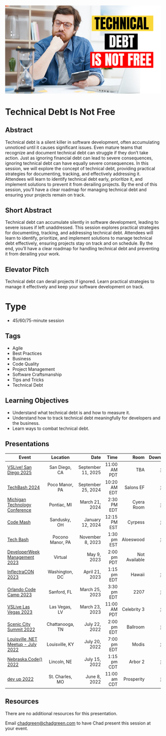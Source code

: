 ![Technical Debt is not Free](Thumbnail.jpg)

# Technical Debt Is Not Free

## Abstract
Technical debt is a silent killer in software development, often accumulating unnoticed until it causes significant issues. Even mature teams that recognize and document technical debt can struggle if they don’t take action. Just as ignoring financial debt can lead to severe consequences, ignoring technical debt can have equally severe consequences. In this session, we will explore the concept of technical debt, providing practical strategies for documenting, tracking, and effectively addressing it. Attendees will learn to identify technical debt early, prioritize it, and implement solutions to prevent it from derailing projects. By the end of this session, you’ll have a clear roadmap for managing technical debt and ensuring your projects remain on track.

## Short Abstract
Technical debt can accumulate silently in software development, leading to severe issues if left unaddressed. This session explores practical strategies for documenting, tracking, and addressing technical debt. Attendees will learn to identify, prioritize, and implement solutions to manage technical debt effectively, ensuring projects stay on track and on schedule. By the end, you’ll have a clear roadmap for handling technical debt and preventing it from derailing your work.

## Elevator Pitch
Technical debt can derail projects if ignored. Learn practical strategies to manage it effectively and keep your software development on track.

# Type
* 45/60/75-minute session

## Tags
* Agile
* Best Practices
* Business
* Code Quality
* Project Management
* Software Craftsmanship
* Tips and Tricks
* Technical Debt

## Learning Objectives
* Understand what technical debt is and how to measure it.
* Understand how to track technical debt meaningfully for developers and the business.
* Learn ways to combat technical debt.

## Presentations

| Event | Location | Date | Time | Room | Downloads |
|-------|:--------:|-----:|-----:|-----:|----------:|
| [VSLive! San Diego 2025](https://vslive.com/events/san-diego-2025/sessions/thursday/h11-technical-debt.aspx) | San Diego, CA | September 11, 2025 | 11:00 AM PDT | TBA | [Slides](EventMaterials/TechnicalDebtIsNotFree-SanDiego.pdf) |
| [TechBash 2024](https://www.techbash.com/) | Poco Manor, PA | September 25, 2024 | 10:20 AM EDT | Salons EF | [Slides](EventMaterials/TechnicalDebitIsNotFree-TechBash2024.pdf) |
| [Michigan Technology Conference](https://www.mitechcon.org/) | Pontiac, MI | March 21, 2024 | 2:30 PM EDT | Cyera Room | [Slides](EventMaterials/TechnicalDebitIsNotFree-MITechCon.pdf) |
| [Code Mash](https://www.codemash.org/) | Sandusky, OH | January 12, 2024 | 12:15 PM EST | Cyrpess | [Slides](EventMaterials/TechnicalDebtIsNotFree-CodeMash.pdf) |
| [Tech Bash](https://techbash.com/) | Pocono Manor, PA | November 8, 2023 | 1:30 pm EST | Aloeswood | [Slides](EventMaterials/TechnicalDebtIsNotFree-TechBash.pdf) |
| [DeveloperWeek Management 2023](https://www.developerweek.com/global/conference/management/) | Virtual | May 9, 2023 | 2:00 pm PDT | Not Available ||
| [InflectraCON 2023](https://www.inflectracon.com/) | Washington, DC | April 21, 2023 | 1:15 pm EDT | Hawaii | [Slides](EventMaterials/TechnicalDebtIsNotFree-InflectraCON.pdf) |
| [Orlando Code Camp 2023](https://orlandocodecamp.com/) | Sanford, FL | March 25, 2023 | 3:30 pm EDT | 2207 | [Slides](EventMaterials/TechnicalDebtIsNotFree-Orlando.pdf) |
| [VSLive Las Vegas 2023](https://vslive.com/events/las-vegas-2023/home.aspx) | Las Vegas, LV | March 23, 2023 | 11:00 AM PDT | Celebrity 3 | [Slides](EventMaterials/TH09_TechnicalDebitIsNotFree.pdf) |
| [Scenic City Summit 2022](https://sceniccitysummit.com/) | Chattanooga, TN | July 22, 2022 | 2:00 pm EDT | Ballroom | [Slides](EventMaterials/TechnicalDebitIsNotFree_ScenicCitySummit.pdf) |
| [Louisville .NET Meetup - July 2022](https://www.meetup.com/louisville-dotnet/events/287184638/) | Louisville, KY | July 20, 2022 | 7:00 pm EDT | Modis | [Slides](EventMaterials/TechnicalDebitIsNotFree-LouDotNet.pdf)|
| [Nebraska.Code() 2022](https://nebraskacode.amegala.com/Sessions/1358) | Lincoln, NE | July 15, 2022 | 1:15 pm CDT | Arbor 2 |  [Slides](EventMaterials/TechnicalDebitIsNotFree_NebraskaCode.pdf) |
| [dev up 2022](https://www.devupconf.org/sessions) | St. Charles, MO | June 8, 2022 | 11:00 am CDT | Prosperity | [Slides](EventMaterials/TechnicalDebitIsNotFree_DevUp.pdf) |

## Resources
There are no additional resources for this presentation.

Email [chadgreen@chadgreen.com](mailto:chadgreen@chadgreen.com?subject=Presentation%20Request:%20Technical%20Debt%20Is%20Not%20Free) to have Chad present this session at your event.
